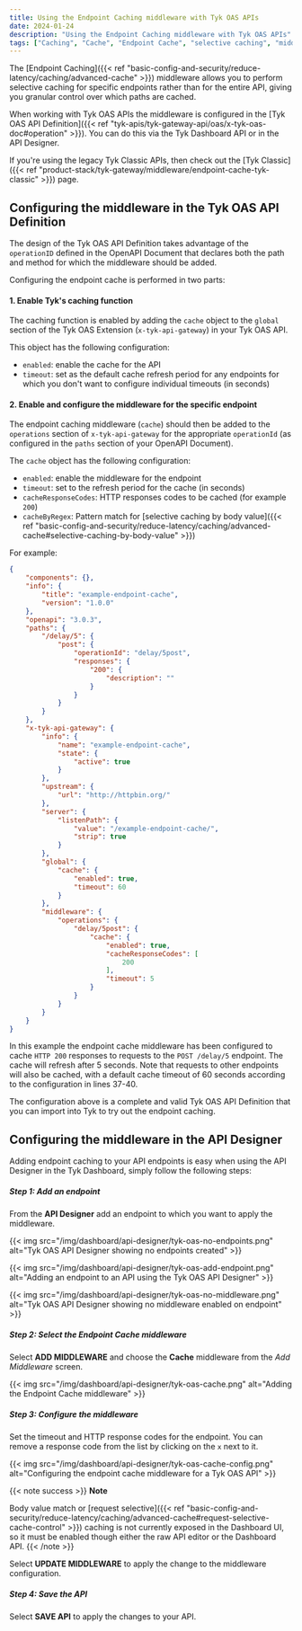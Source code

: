 ```yaml
---
title: Using the Endpoint Caching middleware with Tyk OAS APIs
date: 2024-01-24
description: "Using the Endpoint Caching middleware with Tyk OAS APIs"
tags: ["Caching", "Cache", "Endpoint Cache", "selective caching", "middleware", "per-endpoint", "Tyk OAS"]
---
```


The [Endpoint Caching]({{< ref "basic-config-and-security/reduce-latency/caching/advanced-cache" >}}) middleware allows you to perform selective caching for specific endpoints rather than for the entire API, giving you granular control over which paths are cached.

When working with Tyk OAS APIs the middleware is configured in the [Tyk OAS API Definition]({{< ref "tyk-apis/tyk-gateway-api/oas/x-tyk-oas-doc#operation" >}}). You can do this via the Tyk Dashboard API or in the API Designer.

If you're using the legacy Tyk Classic APIs, then check out the [Tyk Classic]({{< ref "product-stack/tyk-gateway/middleware/endpoint-cache-tyk-classic" >}}) page.

## Configuring the middleware in the Tyk OAS API Definition
The design of the Tyk OAS API Definition takes advantage of the `operationID` defined in the OpenAPI Document that declares both the path and method for which the middleware should be added.

Configuring the endpoint cache is performed in two parts:

#### 1. Enable Tyk's caching function
The caching function is enabled by adding the `cache` object to the `global` section of the Tyk OAS Extension (`x-tyk-api-gateway`) in your Tyk OAS API.

This object has the following configuration:
 - `enabled`: enable the cache for the API
 - `timeout`: set as the default cache refresh period for any endpoints for which you don't want to configure individual timeouts (in seconds) 

#### 2. Enable and configure the middleware for the specific endpoint
The endpoint caching middleware (`cache`) should then be added to the `operations` section of `x-tyk-api-gateway` for the appropriate `operationId` (as configured in the `paths` section of your OpenAPI Document).

The `cache` object has the following configuration:
 - `enabled`: enable the middleware for the endpoint
 - `timeout`: set to the refresh period for the cache (in seconds)
 - `cacheResponseCodes`: HTTP responses codes to be cached (for example `200`)
 - `cacheByRegex`: Pattern match for [selective caching by body value]({{< ref "basic-config-and-security/reduce-latency/caching/advanced-cache#selective-caching-by-body-value" >}})

For example:
```.json {hl_lines=["37-40", "45-51"],linenos=true, linenostart=1}
{
    "components": {},
    "info": {
        "title": "example-endpoint-cache",
        "version": "1.0.0"
    },
    "openapi": "3.0.3",
    "paths": {
        "/delay/5": {
            "post": {
                "operationId": "delay/5post",
                "responses": {
                    "200": {
                        "description": ""
                    }
                }
            }
        }
    },
    "x-tyk-api-gateway": {
        "info": {
            "name": "example-endpoint-cache",
            "state": {
                "active": true
            }
        },
        "upstream": {
            "url": "http://httpbin.org/"
        },
        "server": {
            "listenPath": {
                "value": "/example-endpoint-cache/",
                "strip": true
            }
        },
        "global": {
            "cache": {
                "enabled": true,
                "timeout": 60
            }
        },
        "middleware": {
            "operations": {
                "delay/5post": {
                    "cache": {
                        "enabled": true,
                        "cacheResponseCodes": [
                            200
                        ],
                        "timeout": 5
                    }
                }
            }
        }
    }
}
```

In this example the endpoint cache middleware has been configured to cache `HTTP 200` responses to requests to the `POST /delay/5` endpoint. The cache will refresh after 5 seconds. Note that requests to other endpoints will also be cached, with a default cache timeout of 60 seconds according to the configuration in lines 37-40.

The configuration above is a complete and valid Tyk OAS API Definition that you can import into Tyk to try out the endpoint caching.

## Configuring the middleware in the API Designer
Adding endpoint caching to your API endpoints is easy when using the API Designer in the Tyk Dashboard, simply follow the following steps:

##### Step 1: Add an endpoint
From the **API Designer** add an endpoint to which you want to apply the middleware.

{{< img src="/img/dashboard/api-designer/tyk-oas-no-endpoints.png" alt="Tyk OAS API Designer showing no endpoints created" >}}

{{< img src="/img/dashboard/api-designer/tyk-oas-add-endpoint.png" alt="Adding an endpoint to an API using the Tyk OAS API Designer" >}}

{{< img src="/img/dashboard/api-designer/tyk-oas-no-middleware.png" alt="Tyk OAS API Designer showing no middleware enabled on endpoint" >}}

##### Step 2: Select the Endpoint Cache middleware
Select **ADD MIDDLEWARE** and choose the **Cache** middleware from the *Add Middleware* screen.

{{< img src="/img/dashboard/api-designer/tyk-oas-cache.png" alt="Adding the Endpoint Cache middleware" >}}

##### Step 3: Configure the middleware
Set the timeout and HTTP response codes for the endpoint. You can remove a response code from the list by clicking on the `x` next to it.

{{< img src="/img/dashboard/api-designer/tyk-oas-cache-config.png" alt="Configuring the endpoint cache middleware for a Tyk OAS API" >}}

{{< note success >}}
**Note**  

Body value match or [request selective]({{< ref "basic-config-and-security/reduce-latency/caching/advanced-cache#request-selective-cache-control" >}}) caching is not currently exposed in the Dashboard UI, so it must be enabled though either the raw API editor or the Dashboard API. 
{{< /note >}}

Select **UPDATE MIDDLEWARE** to apply the change to the middleware configuration.

##### Step 4: Save the API
Select **SAVE API** to apply the changes to your API.

